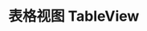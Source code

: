 # 表格视图 TableView

<u-h2-tabs router>
    <u-h2-tab title="基础示例" to="/components/u-table-view/examples"></u-h2-tab>
    <u-h2-tab title="数据相关" to="/components/u-table-view/data"></u-h2-tab>
    <u-h2-tab title="测试用例" to="/components/u-table-view/cases"></u-h2-tab>
    <u-h2-tab title="API" to="/components/u-table-view/api"></u-h2-tab>
</u-h2-tabs>

<router-view></router-view>
